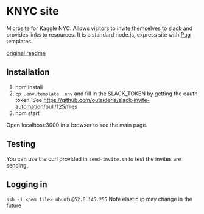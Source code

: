 # KNYC site

Microsite for Kaggle NYC. Allows visitors to invite themselves to slack and 
provides links to resources.
It is a standard node.js, express site with [Pug](https://pugjs.org/) templates.

[original readme](https://github.com/outsideris/slack-invite-automation)

## Installation

1. npm install
1. `cp .env.template .env` and fill in the SLACK_TOKEN by getting the oauth token. See https://github.com/outsideris/slack-invite-automation/pull/125/files
1. npm start

Open localhost:3000 in a browser to see the main page.

## Testing

You can use the curl provided in `send-invite.sh` to test the invites are sending.

## Logging in

`ssh -i <pem file> ubuntu@52.6.145.255`
Note elastic ip may change in the future

